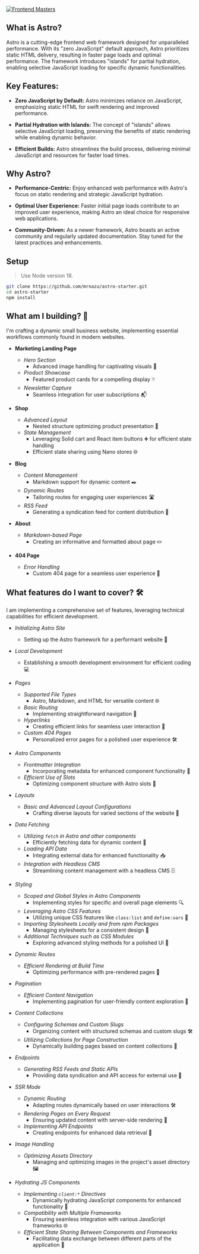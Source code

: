 [![Frontend Masters](https://static.frontendmasters.com/assets/brand/logos/full.png)](https://frontendmasters.com)

## What is Astro?

Astro is a cutting-edge frontend web framework designed for unparalleled performance. With its "zero JavaScript" default approach, Astro prioritizes static HTML delivery, resulting in faster page loads and optimal performance. The framework introduces "islands" for partial hydration, enabling selective JavaScript loading for specific dynamic functionalities.

## Key Features:

- **Zero JavaScript by Default:**
  Astro minimizes reliance on JavaScript, emphasizing static HTML for swift rendering and improved performance.

- **Partial Hydration with Islands:**
  The concept of "islands" allows selective JavaScript loading, preserving the benefits of static rendering while enabling dynamic behavior.

- **Efficient Builds:**
  Astro streamlines the build process, delivering minimal JavaScript and resources for faster load times.

## Why Astro?

- **Performance-Centric:**
  Enjoy enhanced web performance with Astro's focus on static rendering and strategic JavaScript hydration.

- **Optimal User Experience:**
  Faster initial page loads contribute to an improved user experience, making Astro an ideal choice for responsive web applications.

- **Community-Driven:**
  As a newer framework, Astro boasts an active community and regularly updated documentation. Stay tuned for the latest practices and enhancements.


## Setup

> Use Node version 18.

```bash
git clone https://github.com/mrnazu/astro-starter.git
cd astro-starter
npm install
```

## What am I building? 🚀

I'm crafting a dynamic small business website, implementing essential workflows commonly found in modern websites.

- **Marketing Landing Page**
  - *Hero Section*
    - Advanced image handling for captivating visuals 🌟
  - *Product Showcase*
    - Featured product cards for a compelling display 🃏
  - *Newsletter Capture*
    - Seamless integration for user subscriptions 📬

- **Shop**
  - *Advanced Layout*
    - Nested structure optimizing product presentation 🎨
  - *State Management*
    - Leveraging Solid cart and React item buttons ➕ for efficient state handling
    - Efficient state sharing using Nano stores 🌐

- **Blog**
  - *Content Management*
    - Markdown support for dynamic content ✒️
  - *Dynamic Routes*
    - Tailoring routes for engaging user experiences 🛣️
  - *RSS Feed*
    - Generating a syndication feed for content distribution 📡

- **About**
  - *Markdown-based Page*
    - Creating an informative and formatted about page ✏️

- **404 Page**
  - *Error Handling*
    - Custom 404 page for a seamless user experience 🚧

## What features do I want to cover? 🛠️

I am implementing a comprehensive set of features, leveraging technical capabilities for efficient development.

- *Initializing Astro Site*
  - Setting up the Astro framework for a performant website 🚀

- *Local Development*
  - Establishing a smooth development environment for efficient coding 💻

- *Pages*
	- *Supported File Types*
		- Astro, Markdown, and HTML for versatile content 🌐
	- *Basic Routing*
		- Implementing straightforward navigation 🔗
	- *Hyperlinks*
		- Creating efficient links for seamless user interaction 🚀
	- *Custom 404 Pages*
		- Personalized error pages for a polished user experience 🛠️

- *Astro Components*
	- *Frontmatter Integration*
		- Incorporating metadata for enhanced component functionality 📄
	- *Efficient Use of Slots*
		- Optimizing component structure with Astro slots 🎰

- *Layouts*
	- *Basic and Advanced Layout Configurations*
		- Crafting diverse layouts for varied sections of the website 📄

- *Data Fetching*
	- *Utilizing `fetch` in Astro and other components*
		- Efficiently fetching data for dynamic content 🔄
	- *Loading API Data*
		- Integrating external data for enhanced functionality 📥
	- *Integration with Headless CMS*
		- Streamlining content management with a headless CMS 🗄️

- *Styling*
	- *Scoped and Global Styles in Astro Components*
		- Implementing styles for specific and overall page elements 🔍
	- *Leveraging Astro CSS Features*
		- Utilizing unique CSS features like `class:list` and `define:vars` 📏
	- *Importing Stylesheets Locally and from npm Packages*
		- Managing stylesheets for a consistent design 📁
	- *Additional Techniques such as CSS Modules*
		- Exploring advanced styling methods for a polished UI 🎨

- *Dynamic Routes*
	- *Efficient Rendering at Build Time*
		- Optimizing performance with pre-rendered pages 🚀

- *Pagination*
  - *Efficient Content Navigation*
    - Implementing pagination for user-friendly content exploration 📄

- *Content Collections*
	- *Configuring Schemas and Custom Slugs*
		- Organizing content with structured schemas and custom slugs 🛠️
	- *Utilizing Collections for Page Construction*
		- Dynamically building pages based on content collections 📄

- *Endpoints*
	- *Generating RSS Feeds and Static APIs*
		- Providing data syndication and API access for external use 📡

- *SSR Mode*
	- *Dynamic Routing*
		- Adapting routes dynamically based on user interactions 🛠️
	- *Rendering Pages on Every Request*
		- Ensuring updated content with server-side rendering 🚀
	- *Implementing API Endpoints*
		- Creating endpoints for enhanced data retrieval 📡

- *Image Handling*
	- *Optimizing Assets Directory*
		- Managing and optimizing images in the project's asset directory 🖼️

- *Hydrating JS Components*
	- *Implementing `client:*` Directives*
		- Dynamically hydrating JavaScript components for enhanced functionality 🔄
	- *Compatibility with Multiple Frameworks*
		- Ensuring seamless integration with various JavaScript frameworks 🌐
	- *Efficient State Sharing Between Components and Frameworks*
		- Facilitating data exchange between different parts of the application 🔄

